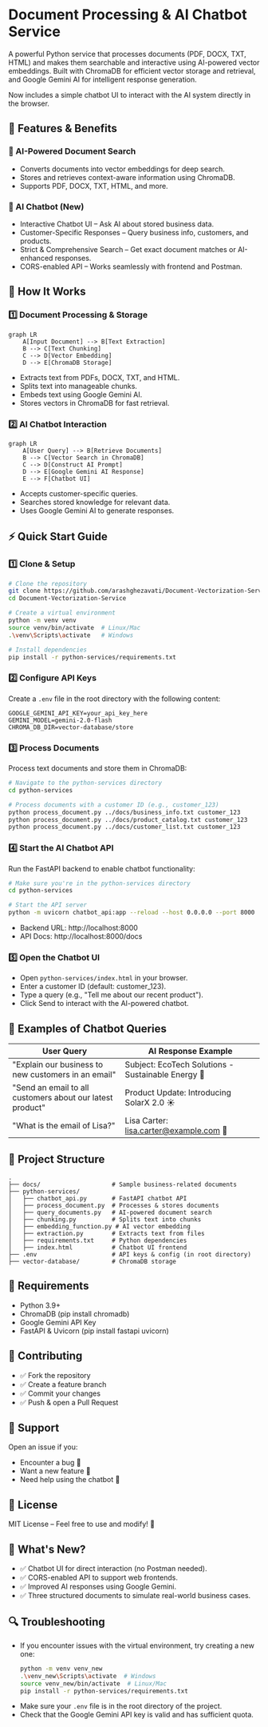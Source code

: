 # Document Processing & AI Chatbot Service

A powerful Python service that processes documents (PDF, DOCX, TXT, HTML) and makes them searchable and interactive using AI-powered vector embeddings. Built with ChromaDB for efficient vector storage and retrieval, and Google Gemini AI for intelligent response generation.

Now includes a simple chatbot UI to interact with the AI system directly in the browser.

## 🚀 Features & Benefits

### 📖 AI-Powered Document Search
- Converts documents into vector embeddings for deep search.
- Stores and retrieves context-aware information using ChromaDB.
- Supports PDF, DOCX, TXT, HTML, and more.

### 🤖 AI Chatbot (New)
- Interactive Chatbot UI – Ask AI about stored business data.
- Customer-Specific Responses – Query business info, customers, and products.
- Strict & Comprehensive Search – Get exact document matches or AI-enhanced responses.
- CORS-enabled API – Works seamlessly with frontend and Postman.

## 🔹 How It Works

### 1️⃣ Document Processing & Storage
```mermaid
graph LR
    A[Input Document] --> B[Text Extraction]
    B --> C[Text Chunking]
    C --> D[Vector Embedding]
    D --> E[ChromaDB Storage]
```
- Extracts text from PDFs, DOCX, TXT, and HTML.
- Splits text into manageable chunks.
- Embeds text using Google Gemini AI.
- Stores vectors in ChromaDB for fast retrieval.

### 2️⃣ AI Chatbot Interaction
```mermaid
graph LR
    A[User Query] --> B[Retrieve Documents]
    B --> C[Vector Search in ChromaDB]
    C --> D[Construct AI Prompt]
    D --> E[Google Gemini AI Response]
    E --> F[Chatbot UI]
```
- Accepts customer-specific queries.
- Searches stored knowledge for relevant data.
- Uses Google Gemini AI to generate responses.

## ⚡ Quick Start Guide

### 1️⃣ Clone & Setup
```sh
# Clone the repository
git clone https://github.com/arashghezavati/Document-Vectorization-Service.git
cd Document-Vectorization-Service

# Create a virtual environment
python -m venv venv
source venv/bin/activate  # Linux/Mac
.\venv\Scripts\activate   # Windows

# Install dependencies
pip install -r python-services/requirements.txt
```

### 2️⃣ Configure API Keys
Create a `.env` file in the root directory with the following content:
```
GOOGLE_GEMINI_API_KEY=your_api_key_here
GEMINI_MODEL=gemini-2.0-flash
CHROMA_DB_DIR=vector-database/store
```

### 3️⃣ Process Documents
Process text documents and store them in ChromaDB:
```sh
# Navigate to the python-services directory
cd python-services

# Process documents with a customer ID (e.g., customer_123)
python process_document.py ../docs/business_info.txt customer_123
python process_document.py ../docs/product_catalog.txt customer_123
python process_document.py ../docs/customer_list.txt customer_123
```

### 4️⃣ Start the AI Chatbot API
Run the FastAPI backend to enable chatbot functionality:
```sh
# Make sure you're in the python-services directory
cd python-services

# Start the API server
python -m uvicorn chatbot_api:app --reload --host 0.0.0.0 --port 8000
```

- Backend URL: http://localhost:8000
- API Docs: http://localhost:8000/docs

### 5️⃣ Open the Chatbot UI
- Open `python-services/index.html` in your browser.
- Enter a customer ID (default: customer_123).
- Type a query (e.g., "Tell me about our recent product").
- Click Send to interact with the AI-powered chatbot.

## 🔹 Examples of Chatbot Queries

| User Query | AI Response Example |
|------------|---------------------|
| "Explain our business to new customers in an email" | Subject: EcoTech Solutions - Sustainable Energy 🌱 |
| "Send an email to all customers about our latest product" | Product Update: Introducing SolarX 2.0 ☀️ |
| "What is the email of Lisa?" | Lisa Carter: lisa.carter@example.com 📧 |

## 📂 Project Structure
```
.
├── docs/                    # Sample business-related documents
├── python-services/
│   ├── chatbot_api.py       # FastAPI chatbot API
│   ├── process_document.py  # Processes & stores documents
│   ├── query_documents.py   # AI-powered document search
│   ├── chunking.py          # Splits text into chunks
│   ├── embedding_function.py # AI vector embedding
│   ├── extraction.py        # Extracts text from files
│   ├── requirements.txt     # Python dependencies
│   ├── index.html           # Chatbot UI frontend
├── .env                     # API keys & config (in root directory)
├── vector-database/         # ChromaDB storage
```

## 🔧 Requirements
- Python 3.9+
- ChromaDB (pip install chromadb)
- Google Gemini API Key
- FastAPI & Uvicorn (pip install fastapi uvicorn)

## 🔄 Contributing
- ✅ Fork the repository
- ✅ Create a feature branch
- ✅ Commit your changes
- ✅ Push & open a Pull Request

## 📩 Support
Open an issue if you:
- Encounter a bug 🐞
- Want a new feature 🚀
- Need help using the chatbot 🤖

## 📜 License
MIT License – Feel free to use and modify! 🎉

## 🎯 What's New?
- ✅ Chatbot UI for direct interaction (no Postman needed).
- ✅ CORS-enabled API to support web frontends.
- ✅ Improved AI responses using Google Gemini.
- ✅ Three structured documents to simulate real-world business cases.

## 🔍 Troubleshooting
- If you encounter issues with the virtual environment, try creating a new one:
  ```sh
  python -m venv venv_new
  .\venv_new\Scripts\activate  # Windows
  source venv_new/bin/activate  # Linux/Mac
  pip install -r python-services/requirements.txt
  ```
- Make sure your `.env` file is in the root directory of the project.
- Check that the Google Gemini API key is valid and has sufficient quota.